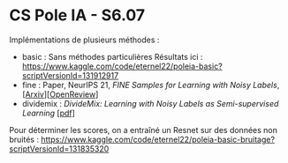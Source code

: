 # CS Pole IA - S6.07
Implémentations de plusieurs méthodes :
+ basic : Sans méthodes particulières
Résultats ici : https://www.kaggle.com/code/eternel22/poleia-basic?scriptVersionId=131912917
+ fine : Paper, NeurIPS 21, <i>FINE Samples for Learning with Noisy Labels</i>, [[Arxiv](https://arxiv.org/abs/2102.11628)][[OpenReview](https://openreview.net/forum?id=QZpx42n0BWr)]
+ dividemix : <i>DivideMix: Learning with Noisy Labels as Semi-supervised Learning</i> <a href="https://openreview.net/pdf?id=HJgExaVtwr">[pdf]</a>

Pour déterminer les scores, on a entraîné un Resnet sur des données non bruités : 
https://www.kaggle.com/code/eternel22/poleia-basic-bruitage?scriptVersionId=131835320